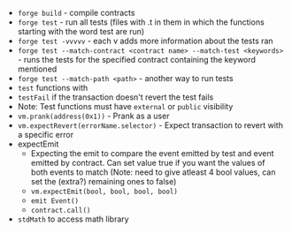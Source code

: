 - `forge build` - compile contracts
- `forge test` - run all tests (files with .t in them in which the functions starting with the word test are run)
- `forge test -vvvvv` - each v adds more information about the tests ran
- `forge test --match-contract <contract name> --match-test <keywords>` - runs the tests for the specified contract containing the keyword mentioned
- `forge test --match-path <path>` - another way to run tests 
- `test` functions with 
- `testFail` if the transaction doesn't revert the test fails
- Note: Test functions must have `external` or `public` visibility 
- `vm.prank(address(0x1))` - Prank as a user 
- `vm.expectRevert(errorName.selector)` - Expect transaction to revert with a specific error
- expectEmit
    - Expecting the emit to compare the event emitted by test and event emitted by contract. Can set value true if you want the values of both events to match (Note: need to give atleast 4 bool values, can set the (extra?) remaining ones to false) 
    - `vm.expectEmit(bool, bool, bool, bool)`
    - `emit Event()`
    - `contract.call()`
- `stdMath` to access math library 
